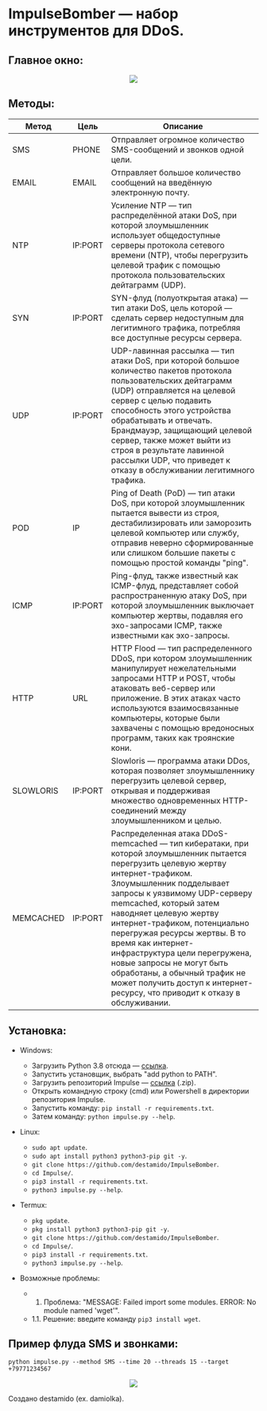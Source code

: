 # ImpulseBomber — набор инструментов для DDoS.

## Главное окно:
<p align="center">
  <img src="https://i.imgur.com/Eu0dMdP.png">
</p>

## Методы:
| Метод               |   Цель   | Описание |
| ---------------------| -----------|-------------|
| SMS                  | PHONE     | Отправляет огромное количество SMS-сообщений и звонков одной цели. |
| EMAIL                | EMAIL     | Отправляет большое количество сообщений на введённую электронную почту. |
| NTP                  | IP:PORT    | Усиление NTP — тип распределённой атаки DoS, при которой злоумышленник использует общедоступные серверы протокола сетевого времени (NTP), чтобы перегрузить целевой трафик с помощью протокола пользовательских дейтаграмм (UDP). |
| SYN                  | IP:PORT    | SYN-флуд (полуоткрытая атака) — тип атаки DoS, цель которой — сделать сервер недоступным для легитимного трафика, потребляя все доступные ресурсы сервера. |
| UDP                  | IP:PORT    | UDP-лавинная рассылка — тип атаки DoS, при которой большое количество пакетов протокола пользовательских дейтаграмм (UDP) отправляется на целевой сервер с целью подавить способность этого устройства обрабатывать и отвечать. Брандмауэр, защищающий целевой сервер, также может выйти из строя в результате лавинной рассылки UDP, что приведет к отказу в обслуживании легитимного трафика. |
| POD | IP         | Ping of Death (PoD) — тип атаки DoS, при которой злоумышленник пытается вывести из строя, дестабилизировать или заморозить целевой компьютер или службу, отправив неверно сформированные или слишком большие пакеты с помощью простой команды "ping". |
| ICMP                 | IP:PORT    | Ping-флуд, также известный как ICMP-флуд, представляет собой распространенную атаку DoS, при которой злоумышленник выключает компьютер жертвы, подавляя его эхо-запросами ICMP, также известными как эхо-запросы. |
| HTTP                 | URL        | HTTP Flood — тип распределенного DDoS, при котором злоумышленник манипулирует нежелательными запросами HTTP и POST, чтобы атаковать веб-сервер или приложение. В этих атаках часто используются взаимосвязанные компьютеры, которые были захвачены с помощью вредоносных программ, таких как троянские кони. |
| SLOWLORIS          | IP:PORT    | Slowloris — программа атаки DDos, которая позволяет злоумышленнику перегрузить целевой сервер, открывая и поддерживая множество одновременных HTTP-соединений между злоумышленником и целью. |
| MEMCACHED            | IP:PORT    | Распределенная атака DDoS-memcached — тип кибератаки, при которой злоумышленник пытается перегрузить целевую жертву интернет-трафиком. Злоумышленник подделывает запросы к уязвимому UDP-серверу memcached, который затем наводняет целевую жертву интернет-трафиком, потенциально перегружая ресурсы жертвы. В то время как интернет-инфраструктура цели перегружена, новые запросы не могут быть обработаны, а обычный трафик не может получить доступ к интернет-ресурсу, что приводит к отказу в обслуживании. |

## Установка:
* Windows:
  * Загрузить Python 3.8 отсюда — [ссылка](https://www.python.org/downloads/release/python-38).
  * Запустить установщик, выбрать "add python to PATH".
  * Загрузить репозиторий Impulse — [ссылка](https://github.com/destamido/ImpulseBomber/archive/refs/heads/main.zip) (.zip).
  * Открыть командную строку (cmd) или Powershell в директории репозитория Impulse.
  * Запустить команду: `pip install -r requirements.txt`.
  * Затем команду: `python impulse.py --help`.


* Linux:
  * `sudo apt update`.
  * `sudo apt install python3 python3-pip git -y`.
  * `git clone https://github.com/destamido/ImpulseBomber`.
  * `cd Impulse/`.
  * `pip3 install -r requirements.txt`.
  * `python3 impulse.py --help`.


* Termux:
  * `pkg update`.
  * `pkg install python3 python3-pip git -y`.
  * `git clone https://github.com/destamido/ImpulseBomber`.
  * `cd Impulse/`.
  * `pip3 install -r requirements.txt`.
  * `python3 impulse.py --help`.

* Возможные проблемы:
  * 1. Проблема: "MESSAGE: Failed import some modules. ERROR: No module named 'wget'".
  * 1.1. Решение: введите команду `pip3 install wget`.

## Пример флуда SMS и звонками:
```python impulse.py --method SMS --time 20 --threads 15 --target +79771234567```

<p align="center">
  <img src="https://i.imgur.com/ZpPAJyD.png">
</p>

Создано destamido (ex. damiolka).
